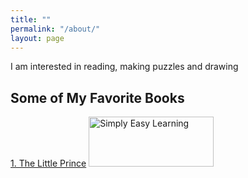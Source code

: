 ```yaml
---
title: ""
permalink: "/about/"
layout: page
---
```

I am interested in reading, making puzzles and drawing

## Some of My Favorite Books
<a href="https://books.google.com/books?id=vlr0uqedlWcC&printsec=frontcover&dq=little+prince&hl=tr&sa=X&ved=2ahUKEwjH_-G6pozyAhVUsp4KHWe5C_cQ6AEwAHoECAQQAg#v=onepage&q=little%20prince&f=false">1. The Little Prince</a>
<img src="https://www.google.com/url?sa=i&url=https%3A%2F%2Fwww.amazon.com%2FLittle-Wordsworth-Childrens-Classics-Collection%2Fdp%2F1853261580&psig=AOvVaw1zNMl6eyvVypEJ-hc7oMTb&ust=1627786558443000&source=images&cd=vfe&ved=0CAsQjRxqFwoTCICuwM6njPICFQAAAAAdAAAAABAE" alt="Simply Easy Learning" width="200" height="80">

 


